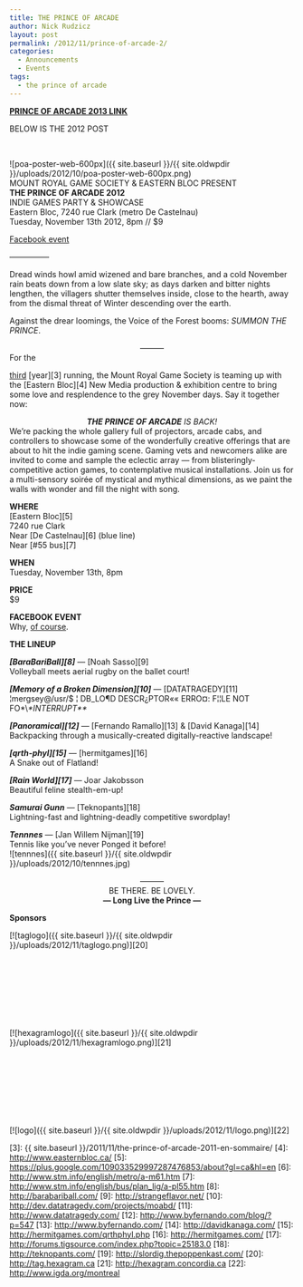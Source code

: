 ```yaml
---
title: THE PRINCE OF ARCADE
author: Nick Rudzicz
layout: post
permalink: /2012/11/prince-of-arcade-2/
categories:
  - Announcements
  - Events
tags:
  - the prince of arcade
---
```

<span style="text-decoration: underline;"><strong><a href="http://prince.mrgs.ca">****PRINCE OF ARCADE 2013 LINK****</a></strong></span>

BELOW IS THE 2012 POST

&nbsp;

![poa-poster-web-600px]({{ site.baseurl }}/{{ site.oldwpdir }}/uploads/2012/10/poa-poster-web-600px.png)  
MOUNT ROYAL GAME SOCIETY & EASTERN BLOC PRESENT  
**THE PRINCE OF ARCADE 2012**  
INDIE GAMES PARTY & SHOWCASE  
Eastern Bloc, 7240 rue Clark (metro De Castelnau)  
Tuesday, November 13th 2012, 8pm // $9

[Facebook event][1]

—————

Dread winds howl amid wizened and bare branches, and a cold November rain beats down from a low slate sky; as days darken and bitter nights lengthen, the villagers shutter themselves inside, close to the hearth, away from the dismal threat of Winter descending over the earth.

Against the drear loomings, the Voice of the Forest booms: *SUMMON THE PRINCE*.

<center>
  ———
</center>For the 

[third][2] [year][3] running, the Mount Royal Game Society is teaming up with the [Eastern Bloc][4] New Media production & exhibition centre to bring some love and resplendence to the grey November days. Say it together now:

<center>
  <em><strong>THE PRINCE OF ARCADE</strong> IS BACK!</em>
</center>We&#8217;re packing the whole gallery full of projectors, arcade cabs, and controllers to showcase some of the wonderfully creative offerings that are about to hit the indie gaming scene. Gaming vets and newcomers alike are invited to come and sample the eclectic array &#8212; from blisteringly-competitive action games, to contemplative musical installations. Join us for a multi-sensory soirée of mystical and mythical dimensions, as we paint the walls with wonder and fill the night with song.

**WHERE**  
[Eastern Bloc][5]  
7240 rue Clark  
Near [De Castelnau][6] (blue line)  
Near [#55 bus][7]

**WHEN**  
Tuesday, November 13th, 8pm

**PRICE**  
$9

**FACEBOOK EVENT**  
Why, [of course][1].

**THE LINEUP**

***[BaraBariBall][8]*** — [Noah Sasso][9]  
Volleyball meets aerial rugby on the ballet court!  


***[Memory of a Broken Dimension][10]*** — [DATATRAGEDY][11]  
¦mergsey@/usr/$ ¦ DB_LO¶D DESCR¿PTOR«« ERRO¤: F¦¦LE NOT FO\*\\*\*INTERRUPT\*\**  


***[Panoramical][12]*** — [Fernando Ramallo][13] & [David Kanaga][14]  
Backpacking through a musically-created digitally-reactive landscape!  


***[qrth-phyl][15]*** — [hermitgames][16]  
A Snake out of Flatland!  


***[Rain World][17]*** — Joar Jakobsson  
Beautiful feline stealth-em-up!  


***Samurai Gunn*** — [Teknopants][18]  
Lightning-fast and lightning-deadly competitive swordplay!  


***Tennnes*** — [Jan Willem Nijman][19]  
Tennis like you&#8217;ve never Ponged it before!  
![tennnes]({{ site.baseurl }}/{{ site.oldwpdir }}/uploads/2012/10/tennnes.jpg)

<center>
  ———
</center>

<center>
  BE THERE. BE LOVELY.
</center>

<center>
  <strong>— Long Live the Prince —</strong>
</center>

  
**Sponsors**

[![taglogo]({{ site.baseurl }}/{{ site.oldwpdir }}/uploads/2012/11/taglogo.png)][20]

&nbsp;

&nbsp;

&nbsp;

&nbsp;

[![hexagramlogo]({{ site.baseurl }}/{{ site.oldwpdir }}/uploads/2012/11/hexagramlogo.png)][21]

&nbsp;

&nbsp;

&nbsp;

&nbsp;

[![logo]({{ site.baseurl }}/{{ site.oldwpdir }}/uploads/2012/11/logo.png)][22]

<div>
</div>

 [1]: https://www.facebook.com/events/413416385392229/
 [2]: http://www.mrgs.ca/?p=115
 [3]: {{ site.baseurl }}/2011/11/the-prince-of-arcade-2011-en-sommaire/
 [4]: http://www.easternbloc.ca/
 [5]: https://plus.google.com/109033529997287476853/about?gl=ca&hl=en
 [6]: http://www.stm.info/english/metro/a-m61.htm
 [7]: http://www.stm.info/english/bus/plan_lig/a-pl55.htm
 [8]: http://barabariball.com/
 [9]: http://strangeflavor.net/
 [10]: http://dev.datatragedy.com/projects/moabd/
 [11]: http://www.datatragedy.com/
 [12]: http://www.byfernando.com/blog/?p=547
 [13]: http://www.byfernando.com/
 [14]: http://davidkanaga.com/
 [15]: http://hermitgames.com/qrthphyl.php
 [16]: http://hermitgames.com/
 [17]: http://forums.tigsource.com/index.php?topic=25183.0
 [18]: http://teknopants.com/
 [19]: http://slordig.thepoppenkast.com/
 [20]: http://tag.hexagram.ca
 [21]: http://hexagram.concordia.ca
 [22]: http://www.igda.org/montreal